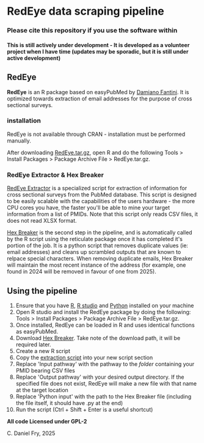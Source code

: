 # RedEye data scraping pipeline
### Please cite this repository if you use the software within

#### This is still actively under development - It is developed as a volunteer project when I have time (updates may be sporadic, but it is still under active development)

## RedEye
**RedEye** is an R package based on easyPubMed by [Damiano Fantini](https://cran.r-project.org/web/packages/easyPubMed/index.html). It is optimized towards extraction of email addresses for the purpose of cross sectional surveys.
 
### installation
RedEye is not available through CRAN - installation must be performed manually. 

After downloading [RedEye.tar.gz](https://github.com/Inebriateduck/RedEye_Pipeline/tree/main/Stable%20Release/Single%20shot%20pipeline/RedEye), open R and do the following Tools > Install Packages > Package Archive File > RedEye.tar.gz. 

### RedEye Extractor & Hex Breaker
[RedEye Extractor](https://github.com/Inebriateduck/RedEye_Pipeline/tree/main/Stable%20Release/Single%20shot%20pipeline/RedEye) is a specialized script for extraction of information for cross sectional surveys from the PubMed database. This script is designed to be easily scalable with the capabilities of the users hardware - the more CPU cores you have, the faster you'll be able to mine your target information from a list of PMIDs. Note that this script only reads CSV files, it does not read XLSX format.

[Hex Breaker](https://github.com/Inebriateduck/RedEye_Pipeline/tree/main/Stable%20Release/Single%20shot%20pipeline/Hex%20Breaker) is the second step in the pipeline, and is automatically called by the R script using the reticulate package once it has completed it's portion of the job. It is a python script that removes duplicate values (ie: email addresses) and cleans up scrambled outputs that are known to relpace special characters. When removing duplicate emails, Hex Breaker will maintain the most recent instance of the address (for example, one found in 2024 will be removed in favour of one from 2025). 

## Using the pipeline

1. Ensure that you have [R](https://www.r-project.org/), [R studio](https://posit.co/download/rstudio-desktop/) and [Python](https://www.python.org/) installed on your machine
2. Open R studio and install the RedEye package by doing the following: Tools > Install Packages > Package Archive File > RedEye.tar.gz.
3. Once installed, RedEye can be loaded in R and uses identical functions as easyPubMed.
4. Download [Hex Breaker](https://github.com/Inebriateduck/RedEye_Pipeline/tree/main/Stable%20Release/Single%20shot%20pipeline/Hex%20Breaker). Take note of the download path, it will be required later.
5. Create a new R script
6. Copy the [extraction script](https://github.com/Inebriateduck/RedEye_Pipeline/blob/main/Unstable%20Release/Single%20shot%20pipeline/Unstable%20extractor.R) into your new script section
7. Replace 'Input pathway' with the pathway to the *folder* containing your PMID bearing CSV files
8. Replace 'Output pathway' with your desired output directory. If the specified file does not exist, RedEye will make a new file with that name at the target location
9. Replace 'Python input' with the path to the Hex Breaker file (including the file itself, it should have .py at the end)
10. Run the script (Ctrl + Shift + Enter is a useful shortcut)

**All code Licensed under GPL-2**

C. Daniel Fry, 2025
